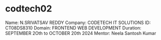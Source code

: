 # codtech02
Name: N.SRIVATSAV REDDY Company: CODETECH IT SOLUTIONS ID: CT08DS8310 Domain: FRONTEND WEB DEVELOPMENT Duration: SEPTEMBER 2Oth to OCTOBER 20th 2024 Mentor: Neela Santosh Kumar
